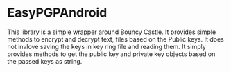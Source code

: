 # EasyPGPAndroid

This library is a simple wrapper around Bouncy Castle.
It provides simple methods to encrypt and decrypt text, files based on the Public keys.
It does not invlove saving the keys in key ring file and reading them. It simply provides methods to get the public key and private key objects based on the passed keys as string.
